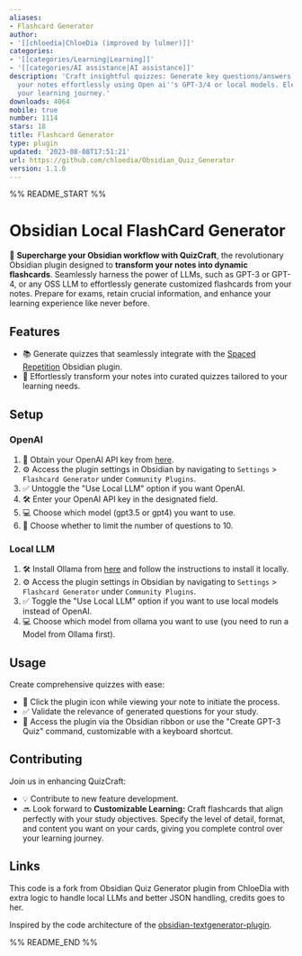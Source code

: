 ```yaml
---
aliases:
- Flashcard Generator
author:
- '[[chloedia|ChloeDia (improved by lulmer)]]'
categories:
- '[[categories/Learning|Learning]]'
- '[[categories/AI assistance|AI assistance]]'
description: 'Craft insightful quizzes: Generate key questions/answers pairs from
  your notes effortlessly using Open ai''s GPT-3/4 or local models. Elevate and optimize
  your learning journey.'
downloads: 4064
mobile: true
number: 1114
stars: 18
title: Flashcard Generator
type: plugin
updated: '2023-08-08T17:51:21'
url: https://github.com/chloedia/Obsidian_Quiz_Generator
version: 1.1.0
---
```


%% README_START %%

# Obsidian Local FlashCard Generator


🚀 **Supercharge your Obsidian workflow with QuizCraft**, the revolutionary Obsidian plugin designed to **transform your notes into dynamic flashcards**. Seamlessly harness the power of LLMs, such as GPT-3 or GPT-4, or any OSS LLM to effortlessly generate customized flashcards from your notes. Prepare for exams, retain crucial information, and enhance your learning experience like never before.

## Features

- 📚 Generate quizzes that seamlessly integrate with the [Spaced Repetition](https://github.com/st3v3nmw/obsidian-spaced-repetition) Obsidian plugin.
- 🎯 Effortlessly transform your notes into curated quizzes tailored to your learning needs.

## Setup 
### OpenAI 
1. 🔑 Obtain your OpenAI API key from [here](https://beta.openai.com/account/api-keys).
2. ⚙️ Access the plugin settings in Obsidian by navigating to `Settings` > `Flashcard Generator` under `Community Plugins`.
3. ✅ Untoggle the "Use Local LLM" option if you want OpenAI.
4. 🛠️ Enter your OpenAI API key in the designated field.
5. 💻 Choose which model (gpt3.5 or gpt4) you want to use.
6. 🔢 Choose whether to limit the number of questions to 10.
   
### Local LLM 
1. 🛠️ Install Ollama from [here](https://ollama.com/) and follow the instructions to install it locally.
2. ⚙️ Access the plugin settings in Obsidian by navigating to `Settings` > `Flashcard Generator` under `Community Plugins`.
3. ✅  Toggle the "Use Local LLM" option if you want to use local models instead of OpenAI.
4. 💻 Choose which model from ollama you want to use (you need to run a Model from Ollama first).

## Usage

Create comprehensive quizzes with ease:
- 📝 Click the plugin icon while viewing your note to initiate the process.
- ✅ Validate the relevance of generated questions for your study.
- 🚀 Access the plugin via the Obsidian ribbon or use the "Create GPT-3 Quiz" command, customizable with a keyboard shortcut.

## Contributing

Join us in enhancing QuizCraft:
- 💡 Contribute to new feature development.
- 🔜 Look forward to **Customizable Learning:** Craft flashcards that align perfectly with your study objectives. Specify the level of detail, format, and content you want on your cards, giving you complete control over your learning journey.

## Links
This code is a fork from Obsidian Quiz Generator plugin from ChloeDia with extra logic to handle local LLMs and better JSON handling, credits goes to her.

Inspired by the code architecture of the [obsidian-textgenerator-plugin](https://github.com/nhaouari/obsidian-textgenerator-plugin).


%% README_END %%